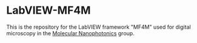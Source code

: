 # LabVIEW-MF4M

This is the repository for the LabVIEW framework "MF4M" used for digital microscopy in the [Molecular Nanophotonics](https://www.uni-leipzig.de/~physik/mona/) group.
